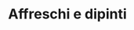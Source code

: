 ---
layout: works
title:  "Affreschi e dipinti"
dir: ../../foto/Restauro e consolidamento/Chiesa BM/Affreschi/1
preview: ../../foto/Preview/affreschi1.png
content-url: affreschi
works: affreschi
path-title: Affreschi e dipinti
---